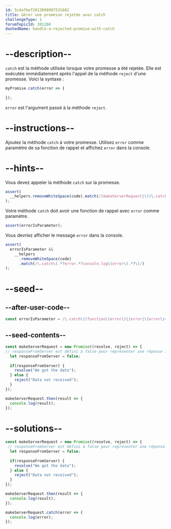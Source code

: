 ```yaml
---
id: 5cdafbe72913098997531682
title: Gérer une promesse rejetée avec catch
challengeType: 1
forumTopicId: 301204
dashedName: handle-a-rejected-promise-with-catch
---
```


# --description--

`catch` est la méthode utilisée lorsque votre promesse a été rejetée. Elle est exécutée immédiatement après l'appel de la méthode `reject` d'une promesse. Voici la syntaxe :

```js
myPromise.catch(error => {
  
});
```

`error` est l'argument passé à la méthode `reject`.

# --instructions--

Ajoutez la méthode `catch` à votre promesse. Utilisez `error` comme paramètre de sa fonction de rappel et affichez `error` dans la console.

# --hints--

Vous devez appeler la méthode `catch` sur la promesse.

```js
assert(
  __helpers.removeWhiteSpace(code).match(/(makeServerRequest|\))\.catch\(/g)
);
```

Votre méthode `catch` doit avoir une fonction de rappel avec `error` comme paramètre.

```js
assert(errorIsParameter);
```

Vous devriez afficher le message `error` dans la console.

```js
assert(
  errorIsParameter &&
    __helpers
      .removeWhiteSpace(code)
      .match(/\.catch\(.*?error.*?console.log\(error\).*?\)/)
);
```

# --seed--

## --after-user-code--

```js
const errorIsParameter = /\.catch\((function\(error\){|error|\(error\)=>)/.test(__helpers.removeWhiteSpace(code));
```

## --seed-contents--

```js
const makeServerRequest = new Promise((resolve, reject) => {
// responseFromServer est défini à false pour représenter une réponse infructueuse d'un serveur.
  let responseFromServer = false;
    
  if(responseFromServer) {
    resolve("We got the data");
  } else {  
    reject("Data not received");
  }
});

makeServerRequest.then(result => {
  console.log(result);
});
```

# --solutions--

```js
const makeServerRequest = new Promise((resolve, reject) => {
 // responseFromServer est défini à false pour représenter une réponse infructueuse d'un serveur.
  let responseFromServer = false;
    
  if(responseFromServer) {
    resolve("We got the data");
  } else {  
    reject("Data not received");
  }
});

makeServerRequest.then(result => {
  console.log(result);
});

makeServerRequest.catch(error => {
  console.log(error);
});
```
